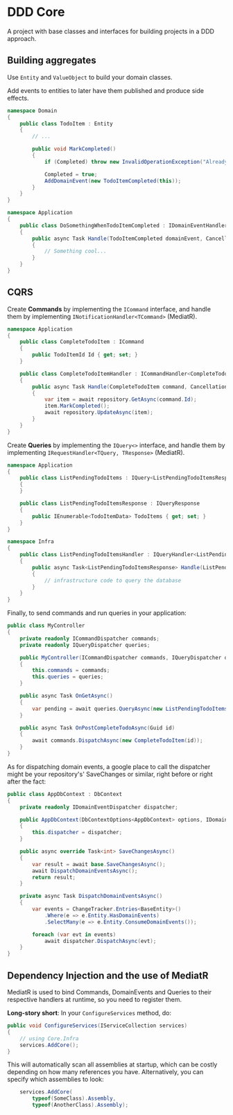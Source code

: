 # DDD Core

A project with base classes and interfaces for building projects in a DDD approach.

## Building aggregates

Use `Entity` and `ValueObject` to build your domain classes.

Add events to entities to later have them published and produce side effects.

``` csharp
namespace Domain
{
    public class TodoItem : Entity
    {
        // ...

        public void MarkCompleted()
        {
            if (Completed) throw new InvalidOperationException("Already completed");

            Completed = true;
            AddDomainEvent(new TodoItemCompleted(this));
        }
    }
}

namespace Application
{
    public class DoSomethingWhenTodoItemCompleted : IDomainEventHandler<TodoItemCompleted>
    {
        public async Task Handle(TodoItemCompleted domainEvent, CancellationToken cancellationToken)
        {
            // Something cool...
        }
    }
}
```

## CQRS

Create **Commands** by implementing the `ICommand` interface, and handle them by implementing `INotificationHandler<TCommand>` (MediatR).

``` csharp
namespace Application
{
    public class CompleteTodoItem : ICommand
    {
        public TodoItemId Id { get; set; }
    }

    public class CompleteTodoItemHandler : ICommandHandler<CompleteTodoItem>
    {
        public async Task Handle(CompleteTodoItem command, CancellationToken cancellationToken)
        {
            var item = await repository.GetAsync(command.Id);
            item.MarkCompleted();
            await repository.UpdateAsync(item);
        }
    }
}
```

Create **Queries** by implementing the `IQuery<>` interface, and handle them by implementing `IRequestHandler<TQuery, TResponse>` (MediatR).

``` csharp
namespace Application
{
    public class ListPendingTodoItems : IQuery<ListPendingTodoItemsResponse>
    {
    }

    public class ListPendingTodoItemsResponse : IQueryResponse
    {
        public IEnumerable<TodoItemData> TodoItems { get; set; }
    }
}

namespace Infra
{
    public class ListPendingTodoItemsHandler : IQueryHandler<ListPendingTodoItems, ListPendingTodoItemsResponse>
    {
        public async Task<ListPendingTodoItemsResponse> Handle(ListPendingTodoItems query, CancellationToken cancellationToken)
        {
            // infrastructure code to query the database
        }
    }
}
```

Finally, to send commands and run queries in your application:

``` csharp
public class MyController
{
    private readonly ICommandDispatcher commands;
    private readonly IQueryDispatcher queries;

    public MyController(ICommandDispatcher commands, IQueryDispatcher queries)
    {
        this.commands = commands;
        this.queries = queries;
    }

    public async Task OnGetAsync()
    {
        var pending = await queries.QueryAsync(new ListPendingTodoItems());
    }

    public async Task OnPostCompleteTodoAsync(Guid id)
    {
        await commands.DispatchAsync(new CompleteTodoItem(id));
    }
}
```

As for dispatching domain events, a google place to call the dispatcher might be your repository's' SaveChanges or similar, right before or right after the fact:

``` csharp
public class AppDbContext : DbContext
{
    private readonly IDomainEventDispatcher dispatcher;

    public AppDbContext(DbContextOptions<AppDbContext> options, IDomainEventDispatcher dispatcher) : base(options)
    {
        this.dispatcher = dispatcher;
    }

    public async override Task<int> SaveChangesAsync()
    {
        var result = await base.SaveChangesAsync();
        await DispatchDomainEventsAsync();
        return result;
    }

    private async Task DispatchDomainEventsAsync()
    {
        var events = ChangeTracker.Entries<BaseEntity>()
            .Where(e => e.Entity.HasDomainEvents)
            .SelectMany(e => e.Entity.ConsumeDomainEvents());

        foreach (var evt in events)
            await dispatcher.DispatchAsync(evt);
    }
}
```

## Dependency Injection and the use of MediatR

MediatR is used to bind Commands, DomainEvents and Queries to their respective handlers at runtime, so you need to register them.

**Long-story short**: In your `ConfigureServices` method, do:

``` csharp
public void ConfigureServices(IServiceCollection services)
{
    // using Core.Infra
    services.AddCore();
}
```

This will automatically scan all assemblies at startup, which can be costly depending on how many references you have. Alternatively, you can specify which assemblies to look:

``` csharp
    services.AddCore(
        typeof(SomeClass).Assembly,
        typeof(AnotherClass).Assembly);
```
